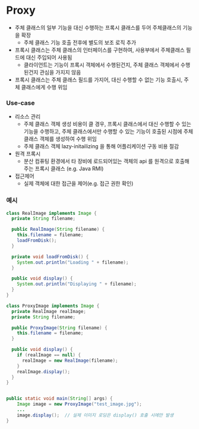 # Proxy
* 주체 클래스의 일부 기능을 대신 수행하는 프록시 클래스를 두어 주체클래스의 기능을 확장
  * 주체 클래스 기능 호출 전후에 별도의 보조 로직 추가
* 프록시 클래스는 주체 클래스의 인터페이스를 구현하여, 사용부에서 주체클래스 필드에 대신 주입되어 사용됨
    * 클라이언트는 기능이 프록시 객체에서 수행된건지, 주체 클래스 객체에서 수행된건지 관심을 가지지 않음
* 프록시 클래스는 주체 클래스 필드를 가지어, 대신 수행할 수 없는 기능 호출시, 주체 클래스에게 수행 위임

### Use-case
* 리소스 관리
    * 주체 클래스 객체 생성 비용이 클 경우, 프록시 클래스에서 대신 수행할 수 있는 기능을 수행하고, 주체 클래스에서만 수행할 수 있는 기능이 호출된 시점에 주체 클래스 객체를 생성하여 수행 위임
    * 주체 클래스 객체 lazy-initailizing 을 통해 어플리케이션 구동 비용 절감
* 원격 프록시
    * 분산 컴퓨팅 환경에서 타 장비에 로드되어있는 객체의 api 를 원격으로 호출해주는 프록시 클래스 (e.g. Java RMI)
* 접근제어
    * 실제 객체에 대한 접근을 제어(e.g. 접근 권한 확인)

### 예시

```java
class RealImage implements Image {
  private String filename;

  public RealImage(String filename) {
    this.filename = filename;
    loadFromDisk();
  }

  private void loadFromDisk() {
    System.out.println("Loading " + filename);
  }

  public void display() {
    System.out.println("Displaying " + filename);
  }
}

class ProxyImage implements Image {
  private RealImage realImage;
  private String filename;

  public ProxyImage(String filename) {
    this.filename = filename;
  }

  public void display() {
    if (realImage == null) {
      realImage = new RealImage(filename);
    }
    realImage.display();
  }
}


public static void main(String[] args) {
    Image image = new ProxyImage("test_image.jpg");
    ...
    image.display();  // 실제 이미지 로딩은 display() 호출 시에만 발생
}
```
